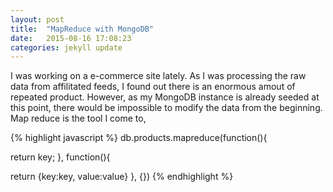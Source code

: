 ```yaml
---
layout: post
title:  "MapReduce with MongoDB"
date:   2015-08-16 17:08:23
categories: jekyll update
---
```

I was working on a e-commerce site lately. As I was processing the raw data from affilitated feeds,
I found out there is an enormous amout of repeated product. However, as my MongoDB instance is already seeded at this point,
there would be impossible to modify the data from the beginning. Map reduce is the tool I come to,

{% highlight javascript %}
db.products.mapreduce(function(){

  return key;
},
function(){

  return {key:key, value:value}
},
{})
{% endhighlight %}
